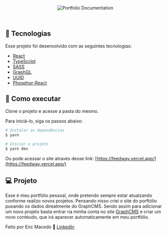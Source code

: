 <p align="center">
  <img alt="Portfolio Documentation" src="https://user-images.githubusercontent.com/68076508/175837354-f8f9550f-8f1a-4db6-8a49-fbd436c8d9ab.png">
</p>

<br>

## 🧪 Tecnologias

Esse projeto foi desenvolvido com as seguintes tecnologias:

- [React](https://pt-br.reactjs.org/)
- [TypeScript](https://www.typescriptlang.org/)
- [SASS](https://sass-lang.com/)
- [GraphQL](https://graphql.org/)
- [UUID](https://www.apollographql.com/docs/)
- [Phosphor-React](https://phosphoricons.com/)

## 🚀 Como executar

Clone o projeto e acesse a pasta do mesmo.

Para iniciá-lo, siga os passos abaixo:
```bash
# Instalar as dependências
$ yarn

# Iniciar o projeto
$ yarn dev
```

Ou pode acessar o site através desse link: [https://feedway.vercel.app/](https://feedway.vercel.app/)

## 💻 Projeto

Esse é meu portfólio pessoal, onde pretendo sempre estar atualzando conforme realizo novos projetos. Pensando nisso criei o site do porftólio puxando os 
dados direatmente do GraphCMS. Sendo assim para adicionar um novo projeto basta entrar na minha conta no site [GraphCMS](https://app.graphcms.com/) e criar um novo contéudo, que irá aparecer automaticamente em meu portfólio. 

Feito por Eric Macedo 🌌  [LinkedIn](https://www.linkedin.com/in/eric-macedo-dev/)

